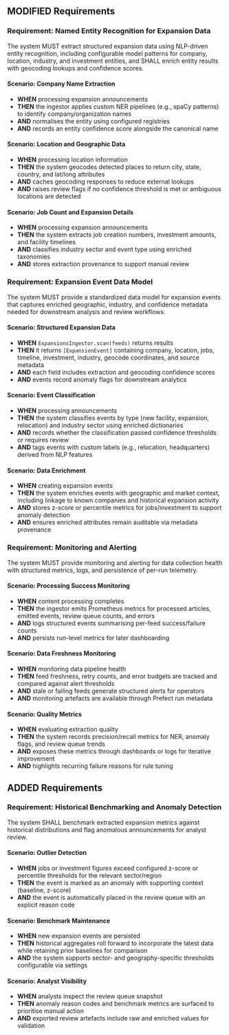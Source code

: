 ## MODIFIED Requirements
### Requirement: Named Entity Recognition for Expansion Data
The system MUST extract structured expansion data using NLP-driven entity recognition, including configurable model patterns for company, location, industry, and investment entities, and SHALL enrich entity results with geocoding lookups and confidence scores.

#### Scenario: Company Name Extraction
- **WHEN** processing expansion announcements
- **THEN** the ingestor applies custom NER pipelines (e.g., spaCy patterns) to identify company/organization names
- **AND** normalises the entity using configured registries
- **AND** records an entity confidence score alongside the canonical name

#### Scenario: Location and Geographic Data
- **WHEN** processing location information
- **THEN** the system geocodes detected places to return city, state, country, and lat/long attributes
- **AND** caches geocoding responses to reduce external lookups
- **AND** raises review flags if no confidence threshold is met or ambiguous locations are detected

#### Scenario: Job Count and Expansion Details
- **WHEN** processing expansion announcements
- **THEN** the system extracts job creation numbers, investment amounts, and facility timelines
- **AND** classifies industry sector and event type using enriched taxonomies
- **AND** stores extraction provenance to support manual review

### Requirement: Expansion Event Data Model
The system MUST provide a standardized data model for expansion events that captures enriched geographic, industry, and confidence metadata needed for downstream analysis and review workflows.

#### Scenario: Structured Expansion Data
- **WHEN** `ExpansionsIngestor.scan(feeds)` returns results
- **THEN** it returns `[ExpansionEvent]` containing company, location, jobs, timeline, investment, industry, geocode coordinates, and source metadata
- **AND** each field includes extraction and geocoding confidence scores
- **AND** events record anomaly flags for downstream analytics

#### Scenario: Event Classification
- **WHEN** processing announcements
- **THEN** the system classifies events by type (new facility, expansion, relocation) and industry sector using enriched dictionaries
- **AND** records whether the classification passed confidence thresholds or requires review
- **AND** tags events with custom labels (e.g., relocation, headquarters) derived from NLP features

#### Scenario: Data Enrichment
- **WHEN** creating expansion events
- **THEN** the system enriches events with geographic and market context, including linkage to known companies and historical expansion activity
- **AND** stores z-score or percentile metrics for jobs/investment to support anomaly detection
- **AND** ensures enriched attributes remain auditable via metadata provenance

### Requirement: Monitoring and Alerting
The system MUST provide monitoring and alerting for data collection health with structured metrics, logs, and persistence of per-run telemetry.

#### Scenario: Processing Success Monitoring
- **WHEN** content processing completes
- **THEN** the ingestor emits Prometheus metrics for processed articles, emitted events, review queue counts, and errors
- **AND** logs structured events summarising per-feed success/failure counts
- **AND** persists run-level metrics for later dashboarding

#### Scenario: Data Freshness Monitoring
- **WHEN** monitoring data pipeline health
- **THEN** feed freshness, retry counts, and error budgets are tracked and compared against alert thresholds
- **AND** stale or failing feeds generate structured alerts for operators
- **AND** monitoring artefacts are available through Prefect run metadata

#### Scenario: Quality Metrics
- **WHEN** evaluating extraction quality
- **THEN** the system records precision/recall metrics for NER, anomaly flags, and review queue trends
- **AND** exposes these metrics through dashboards or logs for iterative improvement
- **AND** highlights recurring failure reasons for rule tuning

## ADDED Requirements
### Requirement: Historical Benchmarking and Anomaly Detection
The system SHALL benchmark extracted expansion metrics against historical distributions and flag anomalous announcements for analyst review.

#### Scenario: Outlier Detection
- **WHEN** jobs or investment figures exceed configured z-score or percentile thresholds for the relevant sector/region
- **THEN** the event is marked as an anomaly with supporting context (baseline, z-score)
- **AND** the event is automatically placed in the review queue with an explicit reason code

#### Scenario: Benchmark Maintenance
- **WHEN** new expansion events are persisted
- **THEN** historical aggregates roll forward to incorporate the latest data while retaining prior baselines for comparison
- **AND** the system supports sector- and geography-specific thresholds configurable via settings

#### Scenario: Analyst Visibility
- **WHEN** analysts inspect the review queue snapshot
- **THEN** anomaly reason codes and benchmark metrics are surfaced to prioritise manual action
- **AND** exported review artefacts include raw and enriched values for validation

